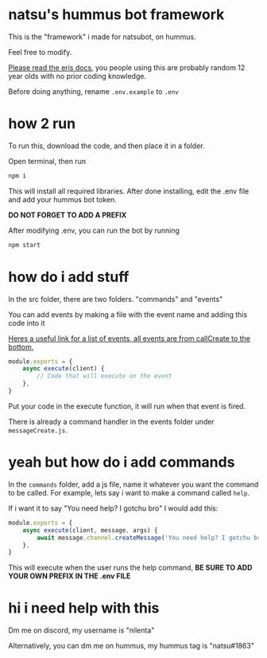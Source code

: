 # natsu's hummus bot framework

This is the "framework" i made for natsubot, on hummus.

Feel free to modify.

[Please read the eris docs](https://abal.moe/Eris/docs/0.17.2/getting-started), you people using this are probably random 12 year olds with no prior coding knowledge.

Before doing anything, rename `.env.example` to `.env`

# how 2 run

To run this, download the code, and then place it in a folder.

Open terminal, then run

```bash
npm i
```

This will install all required libraries. After done installing, edit the .env file and add your hummus bot token.

**DO NOT FORGET TO ADD A PREFIX**

After modifying .env, you can run the bot by running

```bash
npm start
```

# how do i add stuff

In the src folder, there are two folders. "commands" and "events"

You can add events by making a file with the event name and adding this code into it

[Heres a useful link for a list of events, all events are from callCreate to the bottom.](https://abal.moe/Eris/docs/0.17.2/Client#event-callCreate)

```js
module.exports = {
    async execute(client) {
        // Code that will execute on the event
    },
}
```

Put your code in the execute function, it will run when that event is fired.

There is already a command handler in the events folder under `messageCreate.js`.

# yeah but how do i add commands

In the `commands` folder, add a js file, name it whatever you want the command to be called. For example, lets say i want to make a command called `help`.

If i want it to say "You need help? I gotchu bro" I would add this:

```js
module.exports = {
    async execute(client, message, args) {
        await message.channel.createMessage('You need help? I gotchu bro')
    },
}
```

This will execute when the user runs the help command, **BE SURE TO ADD YOUR OWN PREFIX IN THE .env FILE**

# hi i need help with this

Dm me on discord, my username is "nilenta"

Alternatively, you can dm me on hummus, my hummus tag is "natsu#1863"